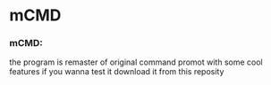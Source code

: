 # mCMD
### mCMD:
the program is remaster of original command promot
with some cool features if you wanna test it 
download it from this reposity
